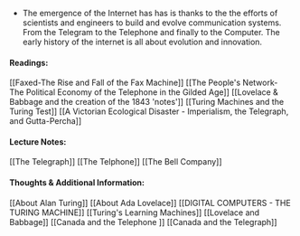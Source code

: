 - The emergence of the Internet has has is thanks to the the efforts of scientists and engineers to build and evolve communication systems. From the Telegram to the Telephone and finally to the Computer. The early history of the internet is all about evolution and innovation.

#### Readings:
[[Faxed-The Rise and Fall of the Fax Machine]]
[[The People's Network- The Political Economy of the Telephone in the Gilded Age]]
[[Lovelace & Babbage and the creation of the 1843 'notes']]
[[Turing Machines and the Turing Test]]
[[A Victorian Ecological Disaster - Imperialism, the Telegraph, and Gutta-Percha]]

#### Lecture Notes:
[[The Telegraph]]
[[The Telphone]]
[[The Bell Company]]

#### Thoughts & Additional Information:
[[About Alan Turing]] 
[[About Ada Lovelace]]
[[DIGITAL COMPUTERS - THE TURING MACHINE]]
[[Turing's Learning Machines]]
[[Lovelace and Babbage]]
[[Canada and the Telephone ]]
[[Canada and the Telegraph]]
